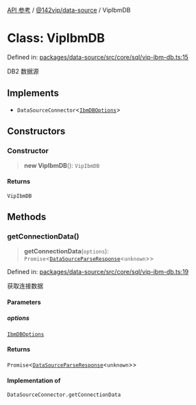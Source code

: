 [API 参考](../wiki/Home) / [@142vip/data-source](../wiki/@142vip.data-source) / VipIbmDB

# Class: VipIbmDB

Defined in: [packages/data-source/src/core/sql/vip-ibm-db.ts:15](https://github.com/142vip/core-x/blob/15d5bc9ef4bece78c0e60bdf074a2d245f625100/packages/data-source/src/core/sql/vip-ibm-db.ts#L15)

DB2 数据源

## Implements

* `DataSourceConnector`<[`IbmDBOptions`](../wiki/@142vip.data-source.Interface.IbmDBOptions)>

## Constructors

### Constructor

> **new VipIbmDB**(): `VipIbmDB`

#### Returns

`VipIbmDB`

## Methods

### getConnectionData()

> **getConnectionData**(`options`): `Promise`<[`DataSourceParseResponse`](../wiki/@142vip.data-source.Interface.DataSourceParseResponse)<`unknown`>>

Defined in: [packages/data-source/src/core/sql/vip-ibm-db.ts:19](https://github.com/142vip/core-x/blob/15d5bc9ef4bece78c0e60bdf074a2d245f625100/packages/data-source/src/core/sql/vip-ibm-db.ts#L19)

获取连接数据

#### Parameters

##### options

[`IbmDBOptions`](../wiki/@142vip.data-source.Interface.IbmDBOptions)

#### Returns

`Promise`<[`DataSourceParseResponse`](../wiki/@142vip.data-source.Interface.DataSourceParseResponse)<`unknown`>>

#### Implementation of

`DataSourceConnector.getConnectionData`
